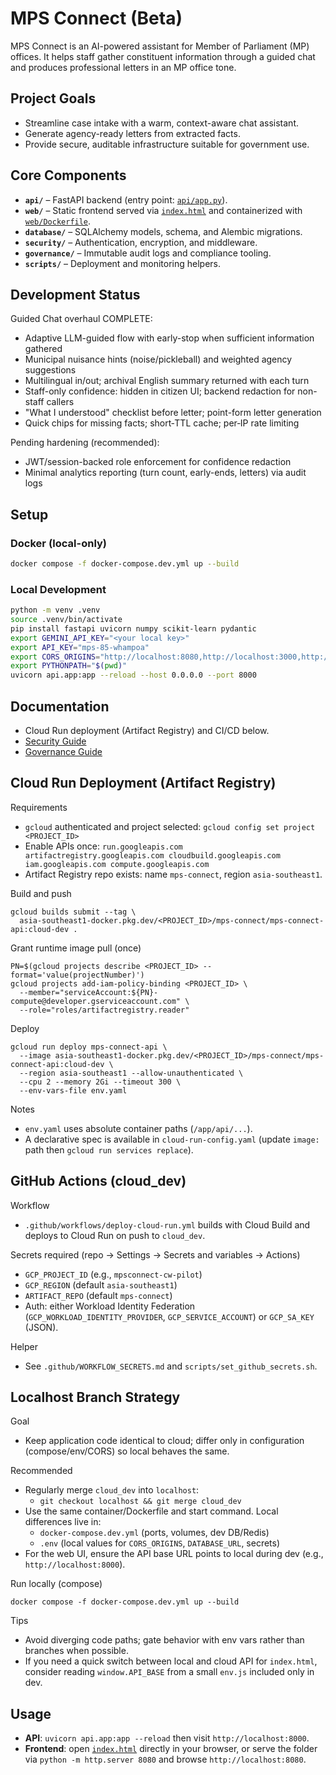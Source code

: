# MPS Connect (Beta)

MPS Connect is an AI-powered assistant for Member of Parliament (MP) offices. It helps staff gather constituent information through a guided chat and produces professional letters in an MP office tone.

## Project Goals

- Streamline case intake with a warm, context-aware chat assistant.
- Generate agency-ready letters from extracted facts.
- Provide secure, auditable infrastructure suitable for government use.

## Core Components

- **`api/`** – FastAPI backend (entry point: [`api/app.py`](api/app.py)).
- **`web/`** – Static frontend served via [`index.html`](index.html) and containerized with [`web/Dockerfile`](web/Dockerfile).
- **`database/`** – SQLAlchemy models, schema, and Alembic migrations.
- **`security/`** – Authentication, encryption, and middleware.
- **`governance/`** – Immutable audit logs and compliance tooling.
- **`scripts/`** – Deployment and monitoring helpers.

## Development Status

Guided Chat overhaul COMPLETE:

- Adaptive LLM-guided flow with early-stop when sufficient information gathered
- Municipal nuisance hints (noise/pickleball) and weighted agency suggestions
- Multilingual in/out; archival English summary returned with each turn
- Staff-only confidence: hidden in citizen UI; backend redaction for non-staff callers
- "What I understood" checklist before letter; point-form letter generation
- Quick chips for missing facts; short‑TTL cache; per‑IP rate limiting

Pending hardening (recommended):

- JWT/session-backed role enforcement for confidence redaction
- Minimal analytics reporting (turn count, early-ends, letters) via audit logs

## Setup

### Docker (local-only)

```bash
docker compose -f docker-compose.dev.yml up --build
```

### Local Development

```bash
python -m venv .venv
source .venv/bin/activate
pip install fastapi uvicorn numpy scikit-learn pydantic
export GEMINI_API_KEY="<your local key>"
export API_KEY="mps-85-whampoa"
export CORS_ORIGINS="http://localhost:8080,http://localhost:3000,http://localhost:5173"
export PYTHONPATH="$(pwd)"
uvicorn api.app:app --reload --host 0.0.0.0 --port 8000
```

## Documentation

- Cloud Run deployment (Artifact Registry) and CI/CD below.
- [Security Guide](SECURITY_GUIDE.md)
- [Governance Guide](GOVERNANCE_GUIDE.md)

## Cloud Run Deployment (Artifact Registry)

Requirements

- `gcloud` authenticated and project selected: `gcloud config set project <PROJECT_ID>`
- Enable APIs once: `run.googleapis.com artifactregistry.googleapis.com cloudbuild.googleapis.com iam.googleapis.com compute.googleapis.com`
- Artifact Registry repo exists: name `mps-connect`, region `asia-southeast1`.

Build and push

```
gcloud builds submit --tag \
  asia-southeast1-docker.pkg.dev/<PROJECT_ID>/mps-connect/mps-connect-api:cloud-dev .
```

Grant runtime image pull (once)

```
PN=$(gcloud projects describe <PROJECT_ID> --format='value(projectNumber)')
gcloud projects add-iam-policy-binding <PROJECT_ID> \
  --member="serviceAccount:${PN}-compute@developer.gserviceaccount.com" \
  --role="roles/artifactregistry.reader"
```

Deploy

```
gcloud run deploy mps-connect-api \
  --image asia-southeast1-docker.pkg.dev/<PROJECT_ID>/mps-connect/mps-connect-api:cloud-dev \
  --region asia-southeast1 --allow-unauthenticated \
  --cpu 2 --memory 2Gi --timeout 300 \
  --env-vars-file env.yaml
```

Notes

- `env.yaml` uses absolute container paths (`/app/api/...`).
- A declarative spec is available in `cloud-run-config.yaml` (update `image:` path then `gcloud run services replace`).

## GitHub Actions (cloud_dev)

Workflow

- `.github/workflows/deploy-cloud-run.yml` builds with Cloud Build and deploys to Cloud Run on push to `cloud_dev`.

Secrets required (repo → Settings → Secrets and variables → Actions)

- `GCP_PROJECT_ID` (e.g., `mpsconnect-cw-pilot`)
- `GCP_REGION` (default `asia-southeast1`)
- `ARTIFACT_REPO` (default `mps-connect`)
- Auth: either Workload Identity Federation (`GCP_WORKLOAD_IDENTITY_PROVIDER`, `GCP_SERVICE_ACCOUNT`) or `GCP_SA_KEY` (JSON).

Helper

- See `.github/WORKFLOW_SECRETS.md` and `scripts/set_github_secrets.sh`.

## Localhost Branch Strategy

Goal

- Keep application code identical to cloud; differ only in configuration (compose/env/CORS) so local behaves the same.

Recommended

- Regularly merge `cloud_dev` into `localhost`:
  - `git checkout localhost && git merge cloud_dev`
- Use the same container/Dockerfile and start command. Local differences live in:
  - `docker-compose.dev.yml` (ports, volumes, dev DB/Redis)
  - `.env` (local values for `CORS_ORIGINS`, `DATABASE_URL`, secrets)
- For the web UI, ensure the API base URL points to local during dev (e.g., `http://localhost:8000`).

Run locally (compose)

```
docker compose -f docker-compose.dev.yml up --build
```

Tips

- Avoid diverging code paths; gate behavior with env vars rather than branches when possible.
- If you need a quick switch between local and cloud API for `index.html`, consider reading `window.API_BASE` from a small `env.js` included only in dev.

## Usage

- **API**: `uvicorn api.app:app --reload` then visit `http://localhost:8000`.
- **Frontend**: open [`index.html`](index.html) directly in your browser, or serve the folder via `python -m http.server 8080` and browse `http://localhost:8080`.
